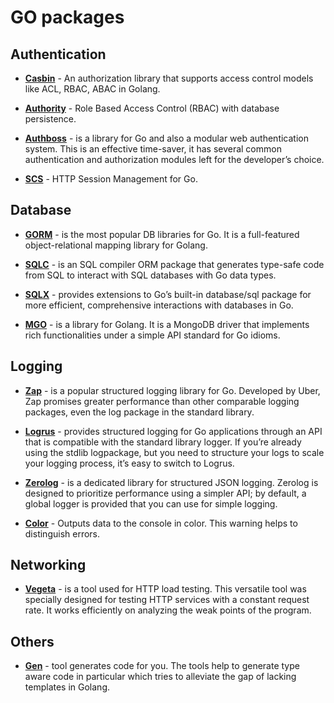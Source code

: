 # GO packages


## Authentication


- **[Casbin](https://github.com/casbin/casbin)** - An authorization library that supports access control models like ACL, RBAC, ABAC in Golang.

- **[Authority](https://github.com/harranali/authority)** - Role Based Access Control (RBAC) with database persistence.
- **[Authboss](https://github.com/volatiletech/authboss)** - is a library for Go and also a modular web authentication system. This is an effective time-saver, it has several common authentication and authorization modules left for the developer’s choice.

- **[SCS](https://github.com/alexedwards/scs)** - HTTP Session Management for Go.


## Database


- **[GORM](https://gorm.io/)** - is the most popular DB libraries for Go. It is a full-featured object-relational mapping library for Golang.

- **[SQLC](https://sqlc.dev/)** - is an SQL compiler ORM package that generates type-safe code from SQL to interact with SQL databases with Go data types.

- **[SQLX](https://github.com/jmoiron/sqlx)** - provides extensions to Go’s built-in database/sql package for more efficient, comprehensive interactions with databases in Go.

- **[MGO](https://labix.org/mgo)** - is a library for Golang. It is a MongoDB driver that implements rich functionalities under a simple API standard for Go idioms.


## Logging


- **[Zap](https://pkg.go.dev/go.uber.org/zap)** - is a popular structured logging library for Go. Developed by Uber, Zap promises greater performance than other comparable logging packages, even the log package in the standard library.

- **[Logrus](https://github.com/sirupsen/logrus)** - provides structured logging for Go applications through an API that is compatible with the standard library logger. If you’re already using the stdlib logpackage, but you need to structure your logs to scale your logging process, it’s easy to switch to Logrus.

- **[Zerolog](https://github.com/rs/zerolog)** - is a dedicated library for structured JSON logging. Zerolog is designed to prioritize performance using a simpler API; by default, a global logger is provided that you can use for simple logging.

- **[Color](https://github.com/fatih/color)** - Outputs data to the console in color. This warning helps to distinguish errors.


## Networking


- **[Vegeta](https://github.com/tsenart/vegeta)** - is a tool used for HTTP load testing. This versatile tool was specially designed for testing HTTP services with a constant request rate. It works efficiently on analyzing the weak points of the program.


## Others


- **[Gen](https://github.com/clipperhouse/gen)** - tool generates code for you. The tools help to generate type aware code in particular which tries to alleviate the gap of lacking templates in Golang.
